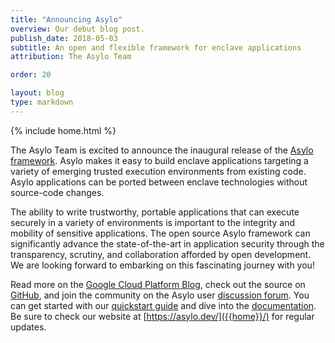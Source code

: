```yaml
---
title: "Announcing Asylo"
overview: Our debut blog post.
publish_date: 2018-05-03
subtitle: An open and flexible framework for enclave applications
attribution: The Asylo Team

order: 20

layout: blog
type: markdown
---
```

{% include home.html %}

The Asylo Team is excited to announce the inaugural release of the
[Asylo framework]({{home}}/about/about.html). Asylo makes it easy to build
enclave applications targeting a variety of emerging trusted execution
environments from existing code. Asylo applications can be ported between
enclave technologies without source-code changes.

The ability to write trustworthy, portable applications that can execute
securely in a variety of environments is important to the integrity and mobility
of sensitive applications. The open source Asylo framework can significantly
advance the state-of-the-art in application security through the transparency,
scrutiny, and collaboration afforded by open development. We are looking forward
to embarking on this fascinating journey with you!

Read more on the
[Google Cloud Platform Blog](https://cloudplatform.googleblog.com/2018/05/Introducing-Asylo-an-open-source-framework-for-confidential-computing.html), check out
the source on [GitHub](https://github.com/google/asylo), and join the community
on the Asylo user
[discussion forum](https://groups.google.com/forum/#!forum/asylo-users). You can
get started with our
[quickstart guide]({{home}}/docs/guides/quickstart.html) and dive into
the [documentation]({{home}}/docs/). Be sure to check our website at
[https://asylo.dev/]({{home}}/) for regular updates.
